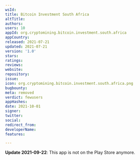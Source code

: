 ```yaml
---
wsId: 
title: Bitcoin Investment South Africa
altTitle: 
authors: 
users: 10
appId: org.cryptomining.bitcoin.investment.south.africa
appCountry: 
released: 2021-07-21
updated: 2021-07-21
version: '1.0'
stars: 
ratings: 
reviews: 
website: 
repository: 
issue: 
icon: org.cryptomining.bitcoin.investment.south.africa.png
bugbounty: 
meta: removed
verdict: fewusers
appHashes: 
date: 2021-10-01
signer: 
twitter: 
social: 
redirect_from: 
developerName: 
features: 

---
```


**Update 2021-09-22**: This app is not on the Play Store anymore.
